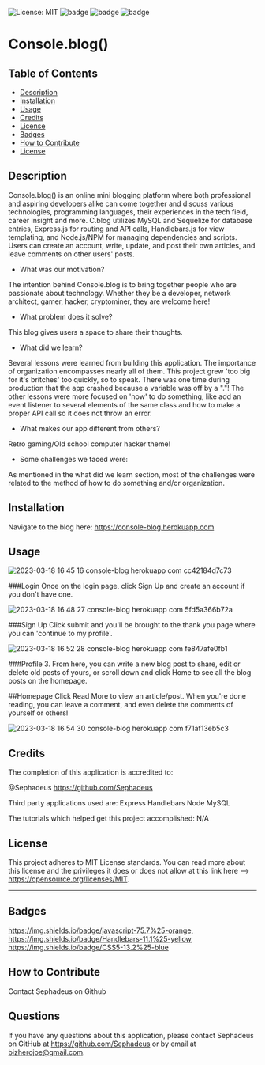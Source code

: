 ![License: MIT](https://img.shields.io/badge/License-MIT-yellow.svg) ![badge](https://img.shields.io/badge/javascript-75.7%25-orange) ![badge](https://img.shields.io/badge/Handlebars-11.1%25-yellow) ![badge](https://img.shields.io/badge/CSS5-13.2%25-blue)

  # Console.blog()

  ## Table of Contents
  - [Description](#description)
  - [Installation](#installation)
  - [Usage](#usage)
  - [Credits](#credits)
  - [License](#license)
  - [Badges](#badges)
  - [How to Contribute](#how-to-contribute)
  - [License](#license)
  
 ## Description
  
Console.blog() is an online mini blogging platform where both professional and aspiring developers alike can come together and discuss various technologies, programming languages, their experiences in the tech field, career insight and more. C.blog utilizes MySQL and Sequelize for database entries, Express.js for routing and API calls, Handlebars.js for view templating, and Node.js/NPM for managing dependencies and scripts.  Users can create an account, write, update, and post their own articles, and leave comments on other users' posts. 
  
- What was our motivation?
  
The intention behind Console.blog is to bring together people who are passionate about technology. Whether they be a developer, network architect, gamer, hacker, cryptominer, they are welcome here!
  
- What problem does it solve?
  
This blog gives users a space to share their thoughts.
  
- What did we learn?
  
Several lessons were learned from building this application. The importance of organization encompasses nearly all of them. This project grew 'too big for it's britches' too quickly, so to speak. There was one time during production that the app crashed because a variable was off by a "."! The other lessons were more focused on 'how' to do something, like add an event listener to several elements of the same class and how to make a proper API call so it does not throw an error.
  
- What makes our app different from others?
  
Retro gaming/Old school computer hacker theme!
  
- Some challenges we faced were:
  
As mentioned in the what did we learn section, most of the challenges were related to the method of how to do something and/or organization.
  
## Installation
  
Navigate to the blog here: https://console-blog.herokuapp.com

  
## Usage

![2023-03-18 16 45 16 console-blog herokuapp com cc42184d7c73](https://user-images.githubusercontent.com/90430093/226138590-6435fe8c-06cc-4e3c-bb89-ca4b55415d50.jpg)

###Login
 Once on the login page, click Sign Up and create an account if you don't have one. 

![2023-03-18 16 48 27 console-blog herokuapp com 5fd5a366b72a](https://user-images.githubusercontent.com/90430093/226138710-fa1273a9-df76-479f-a3ce-275d4be07d51.jpg)

###Sign Up
Click submit and you'll be brought to the thank you page where you can 'continue to my profile'. 

![2023-03-18 16 52 28 console-blog herokuapp com fe847afe0fb1](https://user-images.githubusercontent.com/90430093/226139135-e2b7b5f1-5478-48b1-be35-041ae18850b6.jpg)

###Profile
3. From here, you can write a new blog post to share, edit or delete old posts of yours, or scroll down and click Home to see all the blog posts on the homepage. 

##Homepage
Click Read More to view an article/post. When you're done reading, you can leave a comment, and even delete the comments of yourself or others!  

![2023-03-18 16 54 30 console-blog herokuapp com f71af13eb5c3](https://user-images.githubusercontent.com/90430093/226139205-b827a86c-981c-4651-bf9b-e60e5d6556b3.jpg)

  
## Credits
  
The completion of this application is accredited to: 
  
@Sephadeus https://github.com/Sephadeus
  
Third party applications used are: Express Handlebars Node MySQL
  
The tutorials which helped get this project accomplished: N/A 
  


## License
  
This project adheres to MIT License standards. You can read more about this license and the privileges it does or does not allow at this link here --> https://opensource.org/licenses/MIT.  
  
---
  
## Badges
  
https://img.shields.io/badge/javascript-75.7%25-orange, https://img.shields.io/badge/Handlebars-11.1%25-yellow, https://img.shields.io/badge/CSS5-13.2%25-blue
  
## How to Contribute
  
Contact Sephadeus on Github
  
## Questions
  
If you have any questions about this application, please contact Sephadeus on GitHub at https://github.com/Sephadeus or by email at bizherojoe@gmail.com.
  